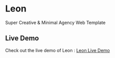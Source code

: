 ﻿# Leon
 Super Creative & Minimal Agency Web Template
## Live Demo
Check out the live demo of Leon : [Leon Live Demo](https://abdelsalam-ebrahim.github.io/Leon/) 

